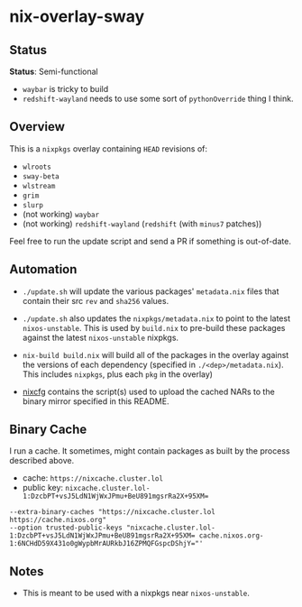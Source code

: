 # nix-overlay-sway

## Status

**Status**: Semi-functional

* `waybar` is tricky to build
* `redshift-wayland` needs to use some sort of `pythonOverride` thing I think.

## Overview

This is a `nixpkgs` overlay containing `HEAD` revisions of:
 - `wlroots`
 - `sway-beta`
 - `wlstream`
 - `grim`
 - `slurp`
 - (not working) `waybar`
 - (not working) `redshift-wayland` (`redshift` (with `minus7` patches))

Feel free to run the update script and send a PR if something is out-of-date.

## Automation

* `./update.sh` will update the various packages' `metadata.nix` files
  that contain their src `rev` and `sha256` values.

* `./update.sh` also updates the `nixpkgs/metadata.nix` to point to the latest
  `nixos-unstable`. This is used by `build.nix` to pre-build these packages
  against the latest `nixos-unstable` nixpkgs.

* `nix-build build.nix` will build all of the packages in the overlay against
  the versions of each dependency (specified in `./<dep>/metadata.nix`). This
  includes `nixpkgs`, plus each `pkg` in the overlay)

* [nixcfg](https://github.com/colemickens/nixcfg) contains the script(s) used
  to upload the cached NARs to the binary mirror specified in this README.

## Binary Cache

I run a cache. It sometimes, might contain packages as built by the process described above.

* cache: `https://nixcache.cluster.lol`
* public key: `nixcache.cluster.lol-1:DzcbPT+vsJ5LdN1WjWxJPmu+BeU891mgsrRa2X+95XM=`

```
--extra-binary-caches "https://nixcache.cluster.lol https://cache.nixos.org"
--option trusted-public-keys "nixcache.cluster.lol-1:DzcbPT+vsJ5LdN1WjWxJPmu+BeU891mgsrRa2X+95XM= cache.nixos.org-1:6NCHdD59X431o0gWypbMrAURkbJ16ZPMQFGspcDShjY="'
```

## Notes

* This is meant to be used with a nixpkgs near `nixos-unstable`.

